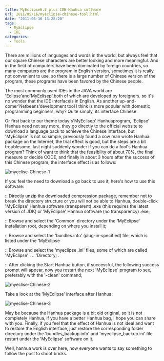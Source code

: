 ```yaml
---
title: MyEclipse6.5 plus IDE Hanhua software
url: 2011/05/16/myeclipse-chinese-tool.html
date: "2011-05-16 13:28:20"
tags: 
  - MyEclipse
  - IDE
categories:
  - Tools
---
```

 
There are millions of languages and words in the world, but always feel that our square Chinese characters are better looking and more meaningful. And in the field of computers have been dominated by foreign countries, so many computers are the program in English version, sometimes it is really not convenient to use, so there is a large number of Chinese version of the program, these programs have been favored by the Chinese people.

<!--more-->

The most commonly used IDEs in the JAVA world are 'Eclipse'and'MyEclisep',both of which are developed by foreigners, so it's no wonder that the IDE interfaceis in English. As another up-and-comer'Netbeans'development tool I think is more popular with domestic  programming beginners, why? Quite simply, its interface Chinese. 

Or first back to our theme today's'MyEclisep' Hanhuaprogram, 'Eclipse' Hanhua need  not say more, they go directly to the official website to download a language pack to achieve the Chinese interface, but 'MyEclipse' is not so simple, previously found a cow man wrote Hanhua package on the Internet, the trial effect is good, but the steps are a bit troublesome, last night suddenly wonder if you can do a fool's Hanhua program? Think of want to think that the feasibility of about 70%, the final measure or decide CODE, and finally in about 3 hours after the success of this Chinese program, the interface effect is as follows:

![myeclise-Chinese-1](http://siteimgs.cn-sh2.ufileos.com/2011/05-16-myeclipse-Chinese-1.png)

If you feel the need to download a go back to use it, here's how to use this software:

:: Directly unzip the downloaded compression package, remember not to break the directory structure or you will not be able to Hanhua, double-click 'MyEclipse' Hanhua software (transparent) .exe (this requires the latest version of JDK) or 'MyEclipse' Hanhua software (no transparency) .exe;

:: Browse and select the 'Common' directory under the 'MyEclipse' installation root, depending on where you install it;

:: Browse and select the 'bundles.info' (plug-in-specified) file, which  is listed under the 'MyEclipse

:: Browse and select the 'myeclipse .ini' files, some of which are called 'MyEclipse' . .. 'Directory; .

:: After clicking the Start Hanhua button, if successful, the following success prompt will appear, now you restart the next 'MyEclipse' program to see, preferably with the '-clean' command;


![myeclise-Chinese-2](http://siteimgs.cn-sh2.ufileos.com/2011/05-16-myeclipse-Chinese-2.png)

Take a look at the 'MyEclipse' interface after Hanhua:

![myeclise-Chinese-3](http://siteimgs.cn-sh2.ufileos.com/2011/05-16-myeclipse-Chinese-3.png)

May be because the Hanhua package is a bit old original, so it is not completely Hanhua, if you have a better Hanhua bag, I hope you can share with you. Finally, if you feel that the effect of Hanhua is not ideal and want to restore the English interface, just restore the corresponding folder directory under the 'bundles_backup.info' and 'myeclipse_backup.ini' file restart under the 'MyEclipse' software on it. 

Well, hanhua work is over here, now everyone wants to say something to follow the post to shoot bricks.